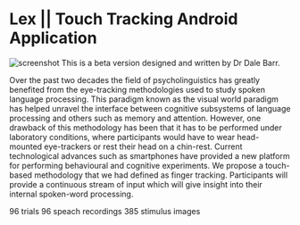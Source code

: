 Lex || Touch Tracking Android Application
===
![screenshot](http://octodex.github.com/images/constructocat2.jpg)
This is a beta version designed and written by Dr Dale Barr.

Over the past two decades the field of psycholinguistics has greatly benefited from the eye-tracking methodologies used to study spoken language processing. This paradigm known as the visual world paradigm has helped unravel the interface between cognitive subsystems of language processing and others such as memory and attention. However, one drawback of this methodology has been that it has to be performed under laboratory conditions, where participants would have to wear head-mounted eye-trackers or rest their head on a chin-rest. Current technological advances such as smartphones have provided a new platform for performing behavioural and cognitive experiments. We propose a touch-based methodology that we had defined as finger tracking. Participants will provide a continuous stream of input which will give insight into their internal spoken-word processing.


96 trials
96 speach recordings
385 stimulus images
